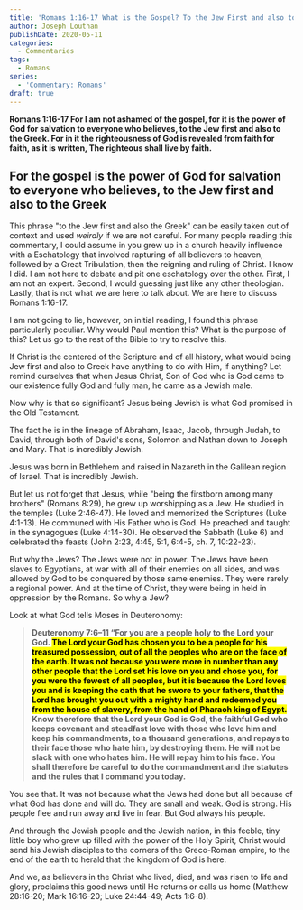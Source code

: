 ```yaml
---
title: 'Romans 1:16-17 What is the Gospel? To the Jew First and also to the Greek [Part 4]'
author: Joseph Louthan
publishDate: 2020-05-11
categories:
  - Commentaries
tags:
  - Romans
series:
  - 'Commentary: Romans'
draft: true
---
```


**Romans 1:16-17 For I am not ashamed of the gospel, for it is the power of God for salvation to everyone who believes, to the Jew first and also to the Greek. For in it the righteousness of God is revealed from faith for faith, as it is written, The righteous shall live by faith.**

## For the gospel is the power of God for salvation to everyone who believes, to the Jew first and also to the Greek

 This phrase "to the Jew first and also the Greek" can be easily taken out of context and used *weirdly* if we are not careful. For many people reading this commentary, I could assume in you grew up in a church heavily influence with a Eschatology that involved rapturing of all believers to heaven, followed by a Great Tribulation, then the reigning and ruling of Christ. I know I did. I am not here to debate and pit one eschatology over the other. First, I am not an expert. Second, I would guessing just like any other theologian. Lastly, that is not what we are here to talk about. We are here to discuss Romans 1:16-17.

I am not going to lie, however, on initial reading, I found this phrase particularly peculiar. Why would Paul mention this? What is the purpose of this? Let us go to the rest of the Bible to try to resolve this.

If Christ is the centered of the Scripture and of all history, what would being Jew first and also to Greek have anything to do with Him, if anything?  Let remind ourselves that when Jesus Christ, Son of God who is God came to our existence fully God and fully man, he came as a Jewish male.

Now why is that so significant? Jesus being Jewish is what God promised in the Old Testament.

The fact he is in the lineage of Abraham, Isaac, Jacob, through Judah, to David, through both of David's sons, Solomon and Nathan down to Joseph and Mary. That is incredibly Jewish.

Jesus was born in Bethlehem and raised in Nazareth in the Galilean region of Israel. That is incredibly Jewish.

But let us not forget that Jesus, while "being the firstborn among many brothers" (Romans 8:29), he grew up worshipping as a Jew. He studied in the temples (Luke 2:46-47). He loved and memorized the Scriptures (Luke 4:1-13). He communed with His Father who is God. He preached and taught in the synagogues (Luke 4:14-30). He observed the Sabbath (Luke 6) and celebrated the feasts (John 2:23, 4:45, 5:1, 6:4-5, ch. 7, 10:22-23).

But why the Jews? The Jews were not in power. The Jews have been slaves to Egyptians, at war with all of their enemies on all sides, and was allowed by God to be conquered by those same enemies. They were rarely a regional power. And at the time of Christ, they were being in held in oppression by the Romans. So why a Jew?

Look at what God tells Moses in Deuteronomy:

>**Deuteronomy 7:6–11 “For you are a people holy to the Lord your God. <mark>The Lord your God has chosen you to be a people for his treasured possession, out of all the peoples who are on the face of the earth. It was not because you were more in number than any other people that the Lord set his love on you and chose you, for you were the fewest of all peoples, but it is because the Lord loves you and is keeping the oath that he swore to your fathers, that the Lord has brought you out with a mighty hand and redeemed you from the house of slavery, from the hand of Pharaoh king of Egypt.</mark> Know therefore that the Lord your God is God, the faithful God who keeps covenant and steadfast love with those who love him and keep his commandments, to a thousand generations, and repays to their face those who hate him, by destroying them. He will not be slack with one who hates him. He will repay him to his face. You shall therefore be careful to do the commandment and the statutes and the rules that I command you today.**

You see that. It was not because what the Jews had done but all because of what God has done and will do. They are small and weak. God is strong. His people flee and run away and live in fear. But God always his people.

And through the Jewish people and the Jewish nation, in this feeble, tiny little boy who grew up filled with the power of the Holy Spirit, Christ would send his Jewish disciples to the corners of the Greco-Roman empire, to the end of the earth to herald that the kingdom of God is here.

And we, as believers in the Christ who lived, died, and was risen to life and glory, proclaims this good news until He returns or calls us home (Matthew 28:16-20; Mark 16:16-20; Luke 24:44-49; Acts 1:6-8).
